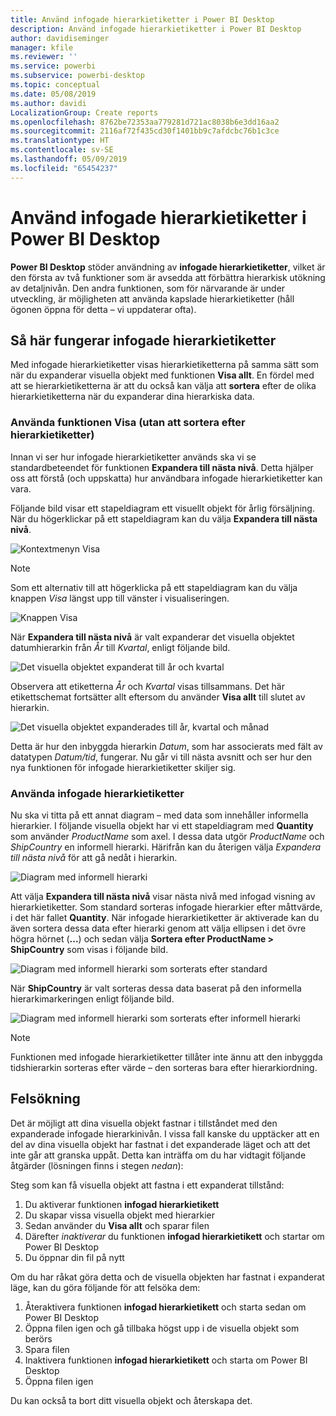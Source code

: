 ```yaml
---
title: Använd infogade hierarkietiketter i Power BI Desktop
description: Använd infogade hierarkietiketter i Power BI Desktop
author: davidiseminger
manager: kfile
ms.reviewer: ''
ms.service: powerbi
ms.subservice: powerbi-desktop
ms.topic: conceptual
ms.date: 05/08/2019
ms.author: davidi
LocalizationGroup: Create reports
ms.openlocfilehash: 8762be72353aa779281d721ac8038b6e3dd16aa2
ms.sourcegitcommit: 2116af72f435cd30f1401bb9c7afdcbc76b1c3ce
ms.translationtype: HT
ms.contentlocale: sv-SE
ms.lasthandoff: 05/09/2019
ms.locfileid: "65454237"
---
```

# <a name="use-inline-hierarchy-labels-in-power-bi-desktop"></a>Använd infogade hierarkietiketter i Power BI Desktop
**Power BI Desktop** stöder användning av **infogade hierarkietiketter**, vilket är den första av två funktioner som är avsedda att förbättra hierarkisk utökning av detaljnivån. Den andra funktionen, som för närvarande är under utveckling, är möjligheten att använda kapslade hierarkietiketter (håll ögonen öppna för detta – vi uppdaterar ofta).   

## <a name="how-inline-hierarchy-labels-work"></a>Så här fungerar infogade hierarkietiketter
Med infogade hierarkietiketter visas hierarkietiketterna på samma sätt som när du expanderar visuella objekt med funktionen **Visa allt**. En fördel med att se hierarkietiketterna är att du också kan välja att **sortera** efter de olika hierarkietiketterna när du expanderar dina hierarkiska data.

### <a name="using-the-built-in-expand-feature-without-sorting-by-hierarchy-labels"></a>Använda funktionen Visa (utan att sortera efter hierarkietiketter)
Innan vi ser hur infogade hierarkietiketter används ska vi se standardbeteendet för funktionen **Expandera till nästa nivå**. Detta hjälper oss att förstå (och uppskatta) hur användbara infogade hierarkietiketter kan vara.

Följande bild visar ett stapeldiagram ett visuellt objekt för årlig försäljning. När du högerklickar på ett stapeldiagram kan du välja **Expandera till nästa nivå**.

![Kontextmenyn Visa](media/desktop-inline-hierarchy-labels/desktop-inline-hierarchy-labels-menu.png)

> [!NOTE]
> Som ett alternativ till att högerklicka på ett stapeldiagram kan du välja knappen *Visa* längst upp till vänster i visualiseringen.

  ![Knappen Visa](media/desktop-inline-hierarchy-labels/desktop-inline-hierarchy-labels-expand-button-finger.png)


När **Expandera till nästa nivå** är valt expanderar det visuella objektet datumhierarkin från *År* till *Kvartal*, enligt följande bild.

![Det visuella objektet expanderat till år och kvartal](media/desktop-inline-hierarchy-labels/desktop-inline-hierarchy-labels-qty-year-quarter.png)

Observera att etiketterna *År* och *Kvartal* visas tillsammans. Det här etikettschemat fortsätter allt eftersom du använder **Visa allt** till slutet av hierarkin.

![Det visuella objektet expanderades till år, kvartal och månad](media/desktop-inline-hierarchy-labels/desktop-inline-hierarchy-labels-qty-year-quarter-month.png)

Detta är hur den inbyggda hierarkin *Datum*, som har associerats med fält av datatypen *Datum/tid*, fungerar. Nu går vi till nästa avsnitt och ser hur den nya funktionen för infogade hierarkietiketter skiljer sig.

### <a name="using-inline-hierarchy-labels"></a>Använda infogade hierarkietiketter
Nu ska vi titta på ett annat diagram – med data som innehåller informella hierarkier. I följande visuella objekt har vi ett stapeldiagram med **Quantity** som använder *ProductName* som axel. I dessa data utgör *ProductName* och *ShipCountry* en informell hierarki. Härifrån kan du återigen välja *Expandera till nästa nivå* för att gå nedåt i hierarkin.

![Diagram med informell hierarki](media/desktop-inline-hierarchy-labels/desktop-inline-hierarchy-labels-informal-top-expand.png)

Att välja **Expandera till nästa nivå** visar nästa nivå med infogad visning av hierarkietiketter. Som standard sorteras infogade hierarkier efter måttvärde, i det här fallet **Quantity**. När infogade hierarkietiketter är aktiverade kan du även sortera dessa data efter hierarki genom att välja ellipsen i det övre högra hörnet (**...**) och sedan välja **Sortera efter ProductName > ShipCountry** som visas i följande bild.

![Diagram med informell hierarki som sorterats efter standard](media/desktop-inline-hierarchy-labels/desktop-inline-hierarchy-labels-informal-sort-quantity.png)

När **ShipCountry** är valt sorteras dessa data baserat på den informella hierarkimarkeringen enligt följande bild.

![Diagram med informell hierarki som sorterats efter informell hierarki](media/desktop-inline-hierarchy-labels/desktop-inline-hierarchy-labels-informal-sorted.png)

> [!NOTE]
> Funktionen med infogade hierarkietiketter tillåter inte ännu att den inbyggda tidshierarkin sorteras efter värde – den sorteras bara efter hierarkiordning.
> 
> 

## <a name="troubleshooting"></a>Felsökning
Det är möjligt att dina visuella objekt fastnar i tillståndet med den expanderade infogade hierarkinivån. I vissa fall kanske du upptäcker att en del av dina visuella objekt har fastnat i det expanderade läget och att det inte går att granska uppåt. Detta kan inträffa om du har vidtagit följande åtgärder (lösningen finns i stegen *nedan*):

Steg som kan få visuella objekt att fastna i ett expanderat tillstånd:

1. Du aktiverar funktionen **infogad hierarkietikett**
2. Du skapar vissa visuella objekt med hierarkier
3. Sedan använder du **Visa allt** och sparar filen
4. Därefter *inaktiverar* du funktionen **infogad hierarkietikett** och startar om Power BI Desktop
5. Du öppnar din fil på nytt

Om du har råkat göra detta och de visuella objekten har fastnat i expanderat läge, kan du göra följande för att felsöka dem:

1. Återaktivera funktionen **infogad hierarkietikett** och starta sedan om Power BI Desktop
2. Öppna filen igen och gå tillbaka högst upp i de visuella objekt som berörs
3. Spara filen
4. Inaktivera funktionen **infogad hierarkietikett** och starta om Power BI Desktop
5. Öppna filen igen

Du kan också ta bort ditt visuella objekt och återskapa det.

